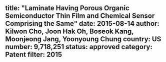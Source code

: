 title: "Laminate Having Porous Organic Semiconductor Thin Film and Chemical Sensor Comprising the Same"
date: 2015-08-14
author: Kilwon Cho, Joon Hak Oh, Boseok Kang, Moonjeong Jang, Yoonyoung Chung
country: US
number: 9,718,251
status: approved
category: Patent
filter: 2015
---